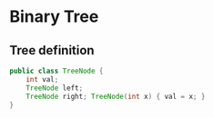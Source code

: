 # Binary Tree

## Tree definition
```java
public class TreeNode {
    int val;
    TreeNode left;
    TreeNode right; TreeNode(int x) { val = x; }
}
```